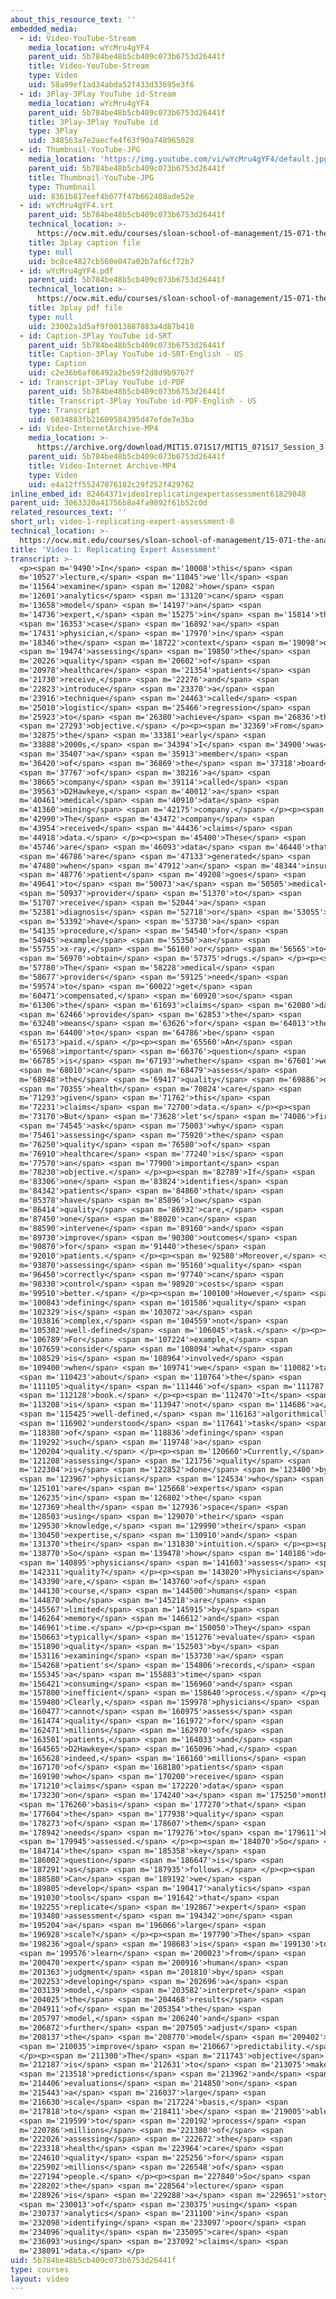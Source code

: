 ```yaml
---
about_this_resource_text: ''
embedded_media:
  - id: Video-YouTube-Stream
    media_location: wYcMru4gYF4
    parent_uid: 5b784be48b5cb409c073b6753d26441f
    title: Video-YouTube-Stream
    type: Video
    uid: 58a09ef1ad34abda52f433d33695e3f6
  - id: 3Play-3Play YouTube id-Stream
    media_location: wYcMru4gYF4
    parent_uid: 5b784be48b5cb409c073b6753d26441f
    title: 3Play-3Play YouTube id
    type: 3Play
    uid: 348563a7e2aecfe4f63f90a748965028
  - id: Thumbnail-YouTube-JPG
    media_location: 'https://img.youtube.com/vi/wYcMru4gYF4/default.jpg'
    parent_uid: 5b784be48b5cb409c073b6753d26441f
    title: Thumbnail-YouTube-JPG
    type: Thumbnail
    uid: 8361b817eef4b077f47b662408ade52e
  - id: wYcMru4gYF4.srt
    parent_uid: 5b784be48b5cb409c073b6753d26441f
    technical_location: >-
      https://ocw.mit.edu/courses/sloan-school-of-management/15-071-the-analytics-edge-spring-2017/logistic-regression/modeling-the-expert-an-introduction-to-logistic-regression/video-1-replicating-expert-assessment-0/wYcMru4gYF4.srt
    title: 3play caption file
    type: null
    uid: bc8ce4827cb560e047a02b7af6cf72b7
  - id: wYcMru4gYF4.pdf
    parent_uid: 5b784be48b5cb409c073b6753d26441f
    technical_location: >-
      https://ocw.mit.edu/courses/sloan-school-of-management/15-071-the-analytics-edge-spring-2017/logistic-regression/modeling-the-expert-an-introduction-to-logistic-regression/video-1-replicating-expert-assessment-0/wYcMru4gYF4.pdf
    title: 3play pdf file
    type: null
    uid: 23002a1d5af9f0013887883a4d87b418
  - id: Caption-3Play YouTube id-SRT
    parent_uid: 5b784be48b5cb409c073b6753d26441f
    title: Caption-3Play YouTube id-SRT-English - US
    type: Caption
    uid: c2e36b6af06492a2be59f2d8d9b9767f
  - id: Transcript-3Play YouTube id-PDF
    parent_uid: 5b784be48b5cb409c073b6753d26441f
    title: Transcript-3Play YouTube id-PDF-English - US
    type: Transcript
    uid: 6034883fb21609584395d47efde7e3ba
  - id: Video-InternetArchive-MP4
    media_location: >-
      https://archive.org/download/MIT15.071S17/MIT15_071S17_Session_3.2.01_300k.mp4
    parent_uid: 5b784be48b5cb409c073b6753d26441f
    title: Video-Internet Archive-MP4
    type: Video
    uid: e4a12ff55247076182c29f252f429762
inline_embed_id: 82464371video1replicatingexpertassessment61829848
parent_uid: 3063320a41756b8a4fa9892f61b52c0d
related_resources_text: ''
short_url: video-1-replicating-expert-assessment-0
technical_location: >-
  https://ocw.mit.edu/courses/sloan-school-of-management/15-071-the-analytics-edge-spring-2017/logistic-regression/modeling-the-expert-an-introduction-to-logistic-regression/video-1-replicating-expert-assessment-0
title: 'Video 1: Replicating Expert Assessment'
transcript: >-
  <p><span m='9490'>In</span> <span m='10008'>this</span> <span
  m='10527'>lecture,</span> <span m='11045'>we'll</span> <span
  m='11564'>examine</span> <span m='12082'>how</span> <span
  m='12601'>analytics</span> <span m='13120'>can</span> <span
  m='13658'>model</span> <span m='14197'>an</span> <span
  m='14736'>expert,</span> <span m='15275'>in</span> <span m='15814'>this</span>
  <span m='16353'>case</span> <span m='16892'>a</span> <span
  m='17431'>physician,</span> <span m='17970'>in</span> <span
  m='18346'>the</span> <span m='18722'>context</span> <span m='19098'>of</span>
  <span m='19474'>assessing</span> <span m='19850'>the</span> <span
  m='20226'>quality</span> <span m='20602'>of</span> <span
  m='20978'>healthcare</span> <span m='21354'>patients</span> <span
  m='21730'>receive,</span> <span m='22276'>and</span> <span
  m='22823'>introduce</span> <span m='23370'>a</span> <span
  m='23916'>technique</span> <span m='24463'>called</span> <span
  m='25010'>logistic</span> <span m='25466'>regression</span> <span
  m='25923'>to</span> <span m='26380'>achieve</span> <span m='26836'>this</span>
  <span m='27293'>objective.</span> </p><p><span m='32369'>From</span> <span
  m='32875'>the</span> <span m='33381'>early</span> <span
  m='33888'>2000s,</span> <span m='34394'>I</span> <span m='34900'>was</span>
  <span m='35407'>a</span> <span m='35913'>member</span> <span
  m='36420'>of</span> <span m='36869'>the</span> <span m='37318'>board</span>
  <span m='37767'>of</span> <span m='38216'>a</span> <span
  m='38665'>company</span> <span m='39114'>called</span> <span
  m='39563'>D2Hawkeye,</span> <span m='40012'>a</span> <span
  m='40461'>medical</span> <span m='40910'>data</span> <span
  m='41360'>mining</span> <span m='42175'>company.</span> </p><p><span
  m='42990'>The</span> <span m='43472'>company</span> <span
  m='43954'>received</span> <span m='44436'>claims</span> <span
  m='44918'>data.</span> </p><p><span m='45400'>These</span> <span
  m='45746'>are</span> <span m='46093'>data</span> <span m='46440'>that</span>
  <span m='46786'>are</span> <span m='47133'>generated</span> <span
  m='47480'>when</span> <span m='47912'>an</span> <span m='48344'>insured</span>
  <span m='48776'>patient</span> <span m='49208'>goes</span> <span
  m='49641'>to</span> <span m='50073'>a</span> <span m='50505'>medical</span>
  <span m='50937'>provider</span> <span m='51370'>to</span> <span
  m='51707'>receive</span> <span m='52044'>a</span> <span
  m='52381'>diagnosis</span> <span m='52718'>or</span> <span m='53055'>to</span>
  <span m='53392'>have</span> <span m='53730'>a</span> <span
  m='54135'>procedure,</span> <span m='54540'>for</span> <span
  m='54945'>example</span> <span m='55350'>an</span> <span
  m='55755'>x-ray,</span> <span m='56160'>or</span> <span m='56565'>to</span>
  <span m='56970'>obtain</span> <span m='57375'>drugs.</span> </p><p><span
  m='57780'>The</span> <span m='58228'>medical</span> <span
  m='58677'>providers</span> <span m='59125'>need</span> <span
  m='59574'>to</span> <span m='60022'>get</span> <span
  m='60471'>compensated,</span> <span m='60920'>so</span> <span
  m='61306'>the</span> <span m='61693'>claims</span> <span m='62080'>data</span>
  <span m='62466'>provide</span> <span m='62853'>the</span> <span
  m='63240'>means</span> <span m='63626'>for</span> <span m='64013'>them</span>
  <span m='64400'>to</span> <span m='64786'>be</span> <span
  m='65173'>paid.</span> </p><p><span m='65560'>An</span> <span
  m='65968'>important</span> <span m='66376'>question</span> <span
  m='66785'>is</span> <span m='67193'>whether</span> <span m='67601'>we</span>
  <span m='68010'>can</span> <span m='68479'>assess</span> <span
  m='68948'>the</span> <span m='69417'>quality</span> <span m='69886'>of</span>
  <span m='70355'>health</span> <span m='70824'>care</span> <span
  m='71293'>given</span> <span m='71762'>this</span> <span
  m='72231'>claims</span> <span m='72700'>data.</span> </p><p><span
  m='73170'>But</span> <span m='73628'>let's</span> <span m='74086'>first</span>
  <span m='74545'>ask</span> <span m='75003'>why</span> <span
  m='75461'>assessing</span> <span m='75920'>the</span> <span
  m='76250'>quality</span> <span m='76580'>of</span> <span
  m='76910'>healthcare</span> <span m='77240'>is</span> <span
  m='77570'>an</span> <span m='77900'>important</span> <span
  m='78230'>objective.</span> </p><p><span m='82789'>If</span> <span
  m='83306'>one</span> <span m='83824'>identifies</span> <span
  m='84342'>patients</span> <span m='84860'>that</span> <span
  m='85378'>have</span> <span m='85896'>low</span> <span
  m='86414'>quality</span> <span m='86932'>care,</span> <span
  m='87450'>one</span> <span m='88020'>can</span> <span
  m='88590'>intervene</span> <span m='89160'>and</span> <span
  m='89730'>improve</span> <span m='90300'>outcomes</span> <span
  m='90870'>for</span> <span m='91440'>these</span> <span
  m='92010'>patients.</span> </p><p><span m='92580'>Moreover,</span> <span
  m='93870'>assessing</span> <span m='95160'>quality</span> <span
  m='96450'>correctly</span> <span m='97740'>can</span> <span
  m='98330'>control</span> <span m='98920'>costs</span> <span
  m='99510'>better.</span> </p><p><span m='100100'>However,</span> <span
  m='100843'>defining</span> <span m='101586'>quality</span> <span
  m='102329'>is</span> <span m='103072'>a</span> <span
  m='103816'>complex,</span> <span m='104559'>not</span> <span
  m='105302'>well-defined</span> <span m='106045'>task.</span> </p><p><span
  m='106789'>For</span> <span m='107224'>example,</span> <span
  m='107659'>consider</span> <span m='108094'>what</span> <span
  m='108529'>is</span> <span m='108964'>involved</span> <span
  m='109400'>when</span> <span m='109741'>we</span> <span m='110082'>talk</span>
  <span m='110423'>about</span> <span m='110764'>the</span> <span
  m='111105'>quality</span> <span m='111446'>of</span> <span m='111787'>a</span>
  <span m='112128'>book.</span> </p><p><span m='112470'>It</span> <span
  m='113208'>is</span> <span m='113947'>not</span> <span m='114686'>a</span>
  <span m='115425'>well-defined,</span> <span m='116163'>algorithmically</span>
  <span m='116902'>understood</span> <span m='117641'>task</span> <span
  m='118380'>of</span> <span m='118836'>defining</span> <span
  m='119292'>such</span> <span m='119748'>a</span> <span
  m='120204'>quality.</span> </p><p><span m='120660'>Currently,</span> <span
  m='121208'>assessing</span> <span m='121756'>quality</span> <span
  m='122304'>is</span> <span m='122852'>done</span> <span m='123400'>by</span>
  <span m='123967'>physicians</span> <span m='124534'>who</span> <span
  m='125101'>are</span> <span m='125668'>experts</span> <span
  m='126235'>in</span> <span m='126802'>the</span> <span
  m='127369'>health</span> <span m='127936'>space</span> <span
  m='128503'>using</span> <span m='129070'>their</span> <span
  m='129530'>knowledge,</span> <span m='129990'>their</span> <span
  m='130450'>expertise,</span> <span m='130910'>and</span> <span
  m='131370'>their</span> <span m='131830'>intuition.</span> </p><p><span
  m='138770'>So</span> <span m='139478'>how</span> <span m='140186'>do</span>
  <span m='140895'>physicians</span> <span m='141603'>assess</span> <span
  m='142311'>quality?</span> </p><p><span m='143020'>Physicians</span> <span
  m='143390'>are,</span> <span m='143760'>of</span> <span
  m='144130'>course,</span> <span m='144500'>humans</span> <span
  m='144870'>who</span> <span m='145218'>are</span> <span
  m='145567'>limited</span> <span m='145915'>by</span> <span
  m='146264'>memory</span> <span m='146612'>and</span> <span
  m='146961'>time.</span> </p><p><span m='150050'>They</span> <span
  m='150663'>typically</span> <span m='151276'>evaluate</span> <span
  m='151890'>quality</span> <span m='152503'>by</span> <span
  m='153116'>examining</span> <span m='153730'>a</span> <span
  m='154268'>patient's</span> <span m='154806'>records,</span> <span
  m='155345'>a</span> <span m='155883'>time</span> <span
  m='156421'>consuming</span> <span m='156960'>and</span> <span
  m='157800'>inefficient</span> <span m='158640'>process.</span> </p><p><span
  m='159480'>Clearly,</span> <span m='159978'>physicians</span> <span
  m='160477'>cannot</span> <span m='160975'>assess</span> <span
  m='161474'>quality</span> <span m='161972'>for</span> <span
  m='162471'>millions</span> <span m='162970'>of</span> <span
  m='163501'>patients,</span> <span m='164033'>and</span> <span
  m='164565'>D2Hawkeye</span> <span m='165096'>had,</span> <span
  m='165628'>indeed,</span> <span m='166160'>millions</span> <span
  m='167170'>of</span> <span m='168180'>patients</span> <span
  m='169190'>who</span> <span m='170200'>receive</span> <span
  m='171210'>claims</span> <span m='172220'>data</span> <span
  m='173230'>on</span> <span m='174240'>a</span> <span m='175250'>monthly</span>
  <span m='176260'>basis</span> <span m='177270'>that</span> <span
  m='177604'>the</span> <span m='177938'>quality</span> <span
  m='178273'>of</span> <span m='178607'>them</span> <span
  m='178942'>needs</span> <span m='179276'>to</span> <span m='179611'>be</span>
  <span m='179945'>assessed.</span> </p><p><span m='184070'>So</span> <span
  m='184714'>the</span> <span m='185358'>key</span> <span
  m='186002'>question</span> <span m='186647'>is</span> <span
  m='187291'>as</span> <span m='187935'>follows.</span> </p><p><span
  m='188580'>Can</span> <span m='189192'>we</span> <span
  m='189805'>develop</span> <span m='190417'>analytics</span> <span
  m='191030'>tools</span> <span m='191642'>that</span> <span
  m='192255'>replicate</span> <span m='192867'>expert</span> <span
  m='193480'>assessment</span> <span m='194342'>on</span> <span
  m='195204'>a</span> <span m='196066'>large</span> <span
  m='196928'>scale?</span> </p><p><span m='197790'>The</span> <span
  m='198236'>goal</span> <span m='198683'>is</span> <span m='199130'>to</span>
  <span m='199576'>learn</span> <span m='200023'>from</span> <span
  m='200470'>expert</span> <span m='200916'>human</span> <span
  m='201363'>judgment</span> <span m='201810'>by</span> <span
  m='202253'>developing</span> <span m='202696'>a</span> <span
  m='203139'>model,</span> <span m='203582'>interpret</span> <span
  m='204025'>the</span> <span m='204468'>results</span> <span
  m='204911'>of</span> <span m='205354'>the</span> <span
  m='205797'>model,</span> <span m='206240'>and</span> <span
  m='206872'>further</span> <span m='207505'>adjust</span> <span
  m='208137'>the</span> <span m='208770'>model</span> <span m='209402'>to</span>
  <span m='210035'>improve</span> <span m='210667'>predictability.</span>
  </p><p><span m='211300'>The</span> <span m='211743'>objective</span> <span
  m='212187'>is</span> <span m='212631'>to</span> <span m='213075'>make</span>
  <span m='213518'>predictions</span> <span m='213962'>and</span> <span
  m='214406'>evaluations</span> <span m='214850'>on</span> <span
  m='215443'>a</span> <span m='216037'>large</span> <span
  m='216630'>scale</span> <span m='217224'>basis,</span> <span
  m='217818'>to</span> <span m='218411'>be</span> <span m='219005'>able</span>
  <span m='219599'>to</span> <span m='220192'>process</span> <span
  m='220786'>millions</span> <span m='221380'>of</span> <span
  m='222026'>assessing</span> <span m='222672'>the</span> <span
  m='223318'>health</span> <span m='223964'>care</span> <span
  m='224610'>quality</span> <span m='225256'>for</span> <span
  m='225902'>millions</span> <span m='226548'>of</span> <span
  m='227194'>people.</span> </p><p><span m='227840'>So</span> <span
  m='228202'>the</span> <span m='228564'>lecture</span> <span
  m='228926'>is</span> <span m='229288'>a</span> <span m='229651'>story</span>
  <span m='230013'>of</span> <span m='230375'>using</span> <span
  m='230737'>analytics</span> <span m='231100'>in</span> <span
  m='232098'>identifying</span> <span m='233097'>poor</span> <span
  m='234096'>quality</span> <span m='235095'>care</span> <span
  m='236093'>using</span> <span m='237092'>claims</span> <span
  m='238091'>data.</span> </p>
uid: 5b784be48b5cb409c073b6753d26441f
type: courses
layout: video
---
```

